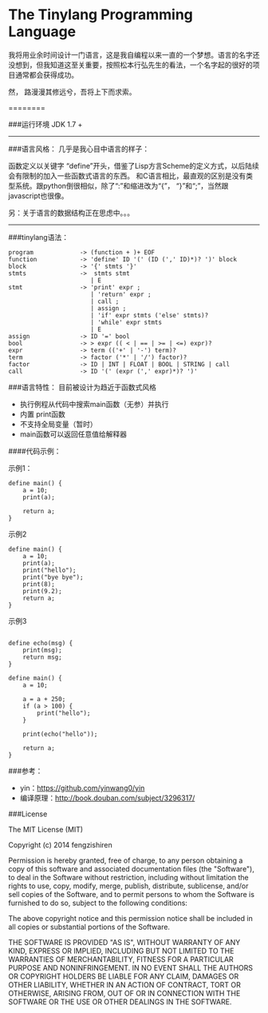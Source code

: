 The Tinylang Programming Language
====

我将用业余时间设计一门语言，这是我自编程以来一直的一个梦想。语言的名字还没想到，但我知道这至关重要，按照松本行弘先生的看法，一个名字起的很好的项目通常都会获得成功。

然， 路漫漫其修远兮，吾将上下而求索。

========

###运行环境
JDK 1.7 +

--------



###语言风格：
几乎是我心目中语言的样子： 

函数定义以关键字 “define”开头，借鉴了Lisp方言Scheme的定义方式，以后陆续会有限制的加入一些函数式语言的东西。
和C语言相比，最直观的区别是没有类型系统。跟python倒很相似，除了“:”和缩进改为“{”， “}”和“;”，当然跟javascript也很像。

另：关于语言的数据结构正在思虑中。。。




-----------------------



###tinylang语法：

```
program             -> (function + )+ EOF
function            -> 'define' ID '(' (ID (',' ID)*)? ')' block
block               -> '{' stmts '}'
stmts               ->  stmts stmt
                       | E
stmt                -> 'print' expr ;
                       | 'return' expr ;
                       | call ;
                       | assign ;
                       | 'if' expr stmts ('else' stmts)?
                       | 'while' expr stmts
                       | E
assign              -> ID '=' bool
bool                -> > expr (( < | == | >= | <=) expr)?
expr                -> term (('+' | '-') term)?
term                -> factor ('*' | '/') factor)?
factor              -> ID | INT | FLOAT | BOOL | STRING | call
call                -> ID '(' (expr (',' expr)*)? ')'
```



###语言特性：
目前被设计为趋近于函数式风格
* 执行例程从代码中搜索main函数（无参）并执行
* 内置 print函数
* 不支持全局变量（暂时）
* main函数可以返回任意值给解释器




####代码示例：

示例1：

```
define main() {
	a = 10;
	print(a);
	
	return a;
}
```


示例2

```
define main() {
	a = 10;
	print(a);
	print("hello");
	print("bye bye");
	print(8);
	print(9.2);
	return a;
}

```


示例3

```

define echo(msg) {
	print(msg);
	return msg;
}

define main() {
	a = 10;
	
	a = a + 250;
	if (a > 100) {
		print("hello");
	}
	
	print(echo("hello"));
	
	return a;
}

```


###参考：

* yin：https://github.com/yinwang0/yin
* 编译原理：http://book.douban.com/subject/3296317/


###License


The MIT License (MIT)

Copyright (c) 2014 fengzishiren

Permission is hereby granted, free of charge, to any person obtaining a copy
of this software and associated documentation files (the "Software"), to deal
in the Software without restriction, including without limitation the rights
to use, copy, modify, merge, publish, distribute, sublicense, and/or sell
copies of the Software, and to permit persons to whom the Software is
furnished to do so, subject to the following conditions:

The above copyright notice and this permission notice shall be included in all
copies or substantial portions of the Software.

THE SOFTWARE IS PROVIDED "AS IS", WITHOUT WARRANTY OF ANY KIND, EXPRESS OR
IMPLIED, INCLUDING BUT NOT LIMITED TO THE WARRANTIES OF MERCHANTABILITY,
FITNESS FOR A PARTICULAR PURPOSE AND NONINFRINGEMENT. IN NO EVENT SHALL THE
AUTHORS OR COPYRIGHT HOLDERS BE LIABLE FOR ANY CLAIM, DAMAGES OR OTHER
LIABILITY, WHETHER IN AN ACTION OF CONTRACT, TORT OR OTHERWISE, ARISING FROM,
OUT OF OR IN CONNECTION WITH THE SOFTWARE OR THE USE OR OTHER DEALINGS IN THE
SOFTWARE.
